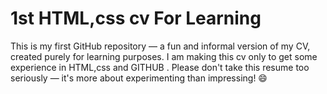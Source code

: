 # 1st HTML,css cv For Learning 
This is my first GitHub repository — a fun and informal version of my CV, created purely for learning purposes. I am making this cv only to get some  experience  in HTML,css and GITHUB . Please don't take this resume too seriously — it's more about experimenting than impressing! 😄
